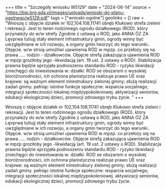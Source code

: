 +++
title = "Szczegóły wniosku W5129"
date = "2024-06-14"
source = "https://bip.brg.gda.pl/images/uploads/wnioski-do-planu-ogolnego/w5129.pdf"
tags = ["wnioski-ogolne"]
geolinks = []
raw = "Wnoszę c objęcie działek nr 102,104.108,11741 obręb Klukowo strefa zieleni i rekreacji. Jest to teren rodzinnego ogrodu działkowego (ROD). który przynależy do w/w strefy Zgodnie z ustawą o ROD, jako ANNA ÓZ ZA Lęvprwa tutiujj stały element infrastruktury gmin, ogrody winny być uwzględniane w ich rozwoju, a organy gmin tworzyć do tego warunki.. Objęcie. w/w strsią umożliwi ujawnienia RÓD w mpzp. co przełoży się na prawa ..... rodzin - działkowców. Objęcie strefą zakazująca ujawnienia ROD w mpzp groziłoby jego -likwidacją (art. 19 ust. 2 ustawy o ROD). Stabilizacja prawna będzie sprzyjała podnoszeniu standardu ROD - ryzyko likwidacji zniechęgci do inwestowania w: działki. ROD se obszarem o wysokiej bioróżnorodności, ich ochrona planistyczna realizuje prawo UE oraz krajowe: są ważnym element inirestrukiury zielonej gminy; służą realizacji zadań gminy. pełniąc istotne funkcje społeczne: wsparcia socjalnego, integracji społeczności lokalnej  międzypokoleniowej. aktywizacji seniorów, edukacji ekologicznej dzieci, promocji zdrowego trybu życie. "
+++

Wnoszę c objęcie działek nr 102,104.108,11741 obręb Klukowo strefa zieleni i rekreacji. Jest to
teren rodzinnego ogrodu działkowego (ROD). który przynależy do w/w strefy Zgodnie z ustawą o ROD, jako
ANNA ÓZ ZA
Lęvprwa tutiujj
stały element infrastruktury gmin, ogrody winny być uwzględniane w ich rozwoju, a organy gmin tworzyć do
tego warunki.. Objęcie. w/w strsią umożliwi ujawnienia RÓD w mpzp. co przełoży się na prawa ..... rodzin -
działkowców. Objęcie strefą zakazująca ujawnienia ROD w mpzp groziłoby jego -likwidacją (art. 19 ust. 2
ustawy o ROD). Stabilizacja prawna będzie sprzyjała podnoszeniu standardu ROD - ryzyko likwidacji zniechęgci
do inwestowania w: działki. ROD se obszarem o wysokiej bioróżnorodności, ich ochrona planistyczna realizuje
prawo UE oraz krajowe: są ważnym element inirestrukiury zielonej gminy; służą realizacji zadań gminy.
pełniąc istotne funkcje społeczne: wsparcia socjalnego, integracji społeczności lokalnej  międzypokoleniowej.
aktywizacji seniorów, edukacji ekologicznej dzieci, promocji zdrowego trybu życie.



